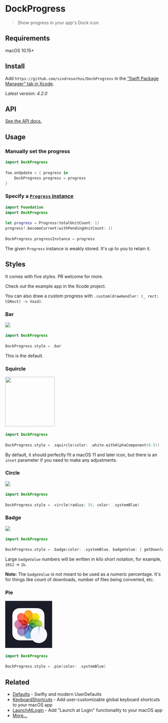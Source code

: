 # DockProgress

> Show progress in your app's Dock icon

## Requirements

macOS 10.15+

## Install

Add `https://github.com/sindresorhus/DockProgress` in the [“Swift Package Manager” tab in Xcode](https://developer.apple.com/documentation/xcode/adding_package_dependencies_to_your_app).

*Latest version: 4.2.0*

## API

[See the API docs.](https://swiftpackageindex.com/sindresorhus/DockProgress/documentation/dockprogress/dockprogress)

## Usage

### Manually set the progress

```swift
import DockProgress

foo.onUpdate = { progress in
	DockProgress.progress = progress
}
```

### Specify a [`Progress` instance](https://developer.apple.com/documentation/foundation/progress)

```swift
import Foundation
import DockProgress

let progress = Progress(totalUnitCount: 1)
progress?.becomeCurrent(withPendingUnitCount: 1)

DockProgress.progressInstance = progress
```

The given `Progress` instance is weakly stored. It's up to you to retain it.

## Styles

It comes with five styles. PR welcome for more.

Check out the example app in the Xcode project.

You can also draw a custom progress with `.custom(drawHandler: (_ rect: CGRect) -> Void)`.

### Bar

![](screenshot-bar.gif)

```swift
import DockProgress

DockProgress.style = .bar
```

This is the default.

### Squircle

<img src="screenshot-squircle.gif" width="158" height="158">

```swift
import DockProgress

DockProgress.style = .squircle(color: .white.withAlphaComponent(0.5))
```

By default, it should perfectly fit a macOS 11 and later icon, but there is an `inset` parameter if you need to make any adjustments.

### Circle

![](screenshot-circle.gif)

```swift
import DockProgress

DockProgress.style = .circle(radius: 55, color: .systemBlue)
```

### Badge

![](screenshot-badge.gif)

```swift
import DockProgress

DockProgress.style = .badge(color: .systemBlue, badgeValue: { getDownloadCount() })
```

Large `badgeValue` numbers will be written in kilo short notation, for example, `1012` → `1k`.

**Note:** The `badgeValue` is not meant to be used as a numeric percentage. It's for things like count of downloads, number of files being converted, etc.

### Pie

<img src="screenshot-pie.gif" width="150" height="150">

```swift
import DockProgress

DockProgress.style = .pie(color: .systemBlue)
```

## Related

- [Defaults](https://github.com/sindresorhus/Defaults) - Swifty and modern UserDefaults
- [KeyboardShortcuts](https://github.com/sindresorhus/KeyboardShortcuts) - Add user-customizable global keyboard shortcuts to your macOS app
- [LaunchAtLogin](https://github.com/sindresorhus/LaunchAtLogin) - Add "Launch at Login" functionality to your macOS app
- [More…](https://github.com/search?q=user%3Asindresorhus+language%3Aswift+archived%3Afalse&type=repositories)
